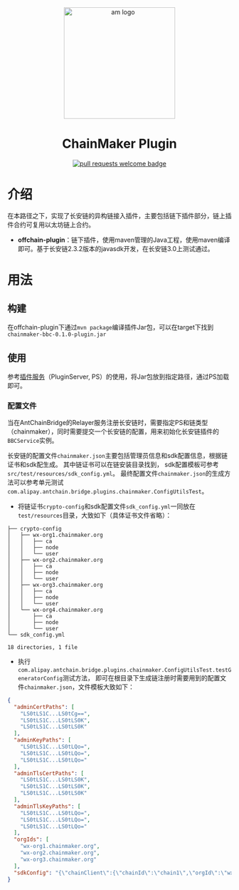 <div align="center">
  <img alt="am logo" src="https://gw.alipayobjects.com/zos/bmw-prod/3ee4adc7-1960-4dbf-982e-522ac135a0c0.svg" width="250" >
  <h1 align="center">ChainMaker Plugin</h1>
  <p align="center">
    <a href="http://makeapullrequest.com">
      <img alt="pull requests welcome badge" src="https://img.shields.io/badge/PRs-welcome-brightgreen.svg?style=flat">
    </a>
  </p>
</div>


# 介绍

在本路径之下，实现了长安链的异构链接入插件，主要包括链下插件部分，链上插件合约可复用以太坊链上合约。

- **offchain-plugin**：链下插件，使用maven管理的Java工程，使用maven编译即可。基于长安链2.3.2版本的javasdk开发，在长安链3.0上测试通过。

# 用法

## 构建

在offchain-plugin下通过`mvn package`编译插件Jar包，可以在target下找到`chainmaker-bbc-0.1.0-plugin.jar`

## 使用

参考[插件服务](https://github.com/AntChainOpenLab/AntChainBridgePluginServer/blob/main/README.md)（PluginServer, PS）的使用，将Jar包放到指定路径，通过PS加载即可。

### 配置文件

当在AntChainBridge的Relayer服务注册长安链时，需要指定PS和链类型（chainmaker），同时需要提交一个长安链的配置，用来初始化长安链插件的`BBCService`实例。

长安链的配置文件`chainmaker.json`主要包括管理员信息和sdk配置信息，根据链证书和sdk配生成。
其中链证书可以在链安装目录找到，
sdk配置模板可参考`src/test/resources/sdk_config.yml`。
最终配置文件`chainmaker.json`的生成方法可以参考单元测试`com.alipay.antchain.bridge.plugins.chainmaker.ConfigUtilsTest`。


- 将链证书`crypto-config`和sdk配置文件`sdk_config.yml`一同放在`test/resources`目录，大致如下（具体证书文件省略）：
```
├── crypto-config
│   ├── wx-org1.chainmaker.org
│   │   ├── ca
│   │   ├── node
│   │   └── user
│   ├── wx-org2.chainmaker.org
│   │   ├── ca
│   │   ├── node
│   │   └── user
│   ├── wx-org3.chainmaker.org
│   │   ├── ca
│   │   ├── node
│   │   └── user
│   └── wx-org4.chainmaker.org
│       ├── ca
│       ├── node
│       └── user
└── sdk_config.yml

18 directories, 1 file
```

- 执行`com.alipay.antchain.bridge.plugins.chainmaker.ConfigUtilsTest.testGeneratorConfig`测试方法，
即可在根目录下生成链注册时需要用到的配置文件`chainmaker.json`，文件模板大致如下：
```json
{
  "adminCertPaths": [
    "LS0tLS1C...LS0tCg==",
    "LS0tLS1C...LS0tLS0K",
    "LS0tLS1C...LS0tLS0K"
  ],
  "adminKeyPaths": [
    "LS0tLS1C...LS0tLQo=",
    "LS0tLS1C...LS0tLQo=",
    "LS0tLS1C...LS0tLQo="
  ],
  "adminTlsCertPaths": [
    "LS0tLS1C...LS0tLS0K",
    "LS0tLS1C...LS0tLS0K",
    "LS0tLS1C...LS0tLS0K"
  ],
  "adminTlsKeyPaths": [
    "LS0tLS1C...LS0tLQo=",
    "LS0tLS1C...LS0tLQo=",
    "LS0tLS1C...LS0tLQo="
  ],
  "orgIds": [
    "wx-org1.chainmaker.org",
    "wx-org2.chainmaker.org",
    "wx-org3.chainmaker.org"
  ],
  "sdkConfig": "{\"chainClient\":{\"chainId\":\"chain1\",\"orgId\":\"wx-org1.chainmaker.org\",\"userKeyFilePath\":\"src/main/resources/crypto-config/wx-org1.chainmaker.org/user/client1/client1.tls.key\",\"userCrtFilePath\":\"src/main/resources/crypto-config/wx-org1.chainmaker.org/user/client1/client1.tls.crt\",\"userSignKeyFilePath\":\"src/main/resources/crypto-config/wx-org1.chainmaker.org/user/client1/client1.sign.key\",\"userSignCrtFilePath\":\"src/main/resources/crypto-config/wx-org1.chainmaker.org/user/client1/client1.sign.crt\",\"userKeyBytes\":[45,45,45,45,...,45,45,45,10],\"userCrtBytes\":[45,45,45,45,...,45,45,45,10],\"userSignKeyBytes\":[45,45,45,45,...,45,45,45,10],\"userSignCrtBytes\":[45,45,45,45,...,45,45,45,10],\"authType\":\"permissionedWithcert\",\"retryLimit\":10,\"retryInterval\":500,\"nodes\":[{\"nodeAddr\":\"127.0.0.1:12301\",\"connCnt\":10,\"enableTls\":true,\"trustRootPaths\":[\"src/main/resources/crypto-config/wx-org1.chainmaker.org/ca\"],\"trustRootBytes\":[[45,45,45,45,...,45,45,45,10]],\"tlsHostName\":\"chainmaker.org\"}],\"rpcClient\":{\"maxReceiveMessageSize\":100},\"archiveCenterQueryFirst\":false,\"pkcs11\":{\"enabled\":false},\"enableTxResultDispatcher\":true}}"
}
```